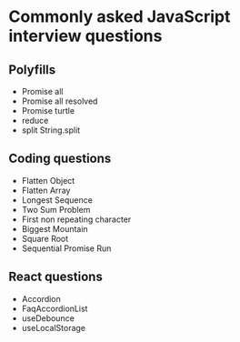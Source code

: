 # Commonly asked JavaScript interview questions

## Polyfills

- Promise all
- Promise all resolved
- Promise turtle
- reduce
- split String.split

## Coding questions

- Flatten Object
- Flatten Array
- Longest Sequence
- Two Sum Problem 
- First non repeating character
- Biggest Mountain
- Square Root
- Sequential Promise Run

## React questions

- Accordion
- FaqAccordionList
- useDebounce
- useLocalStorage